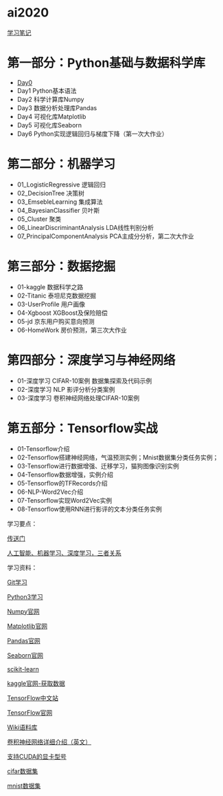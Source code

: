 # ai2020

[学习笔记](study/README.md)

# 第一部分：Python基础与数据科学库

- [Day0](study/day0.md)
- Day1 Python基本语法
- Day2 科学计算库Numpy
- Day3 数据分析处理库Pandas
- Day4 可视化库Matplotlib
- Day5 可视化库Seaborn
- Day6 Python实现逻辑回归与梯度下降（第一次大作业）

# 第二部分：机器学习

- 01_LogisticRegressive  逻辑回归
- 02_DecisionTree  决策树
- 03_EmsebleLearning 集成算法
- 04_BayesianClassifier 贝叶斯
- 05_Cluster 聚类
- 06_LinearDiscriminantAnalysis LDA线性判别分析
- 07_PrincipalComponentAnalysis  PCA主成分分析，第二次大作业

# 第三部分：数据挖掘

- 01-kaggle 数据科学之路
- 02-Titanic 泰坦尼克数据挖掘
- 03-UserProfile 用户画像
- 04-Xgboost XGBoost及保险赔偿
- 05-jd 京东用户购买意向预测
- 06-HomeWork 房价预测，第三次大作业

# 第四部分：深度学习与神经网络

- 01-深度学习 CIFAR-10案例 数据集探索及代码示例
- 02-深度学习 NLP 影评分析分类案例
- 03-深度学习 卷积神经网络处理CIFAR-10案例

# 第五部分：Tensorflow实战

- 01-Tensorflow介绍
- 02-Tensorflow搭建神经网络，气温预测实例；Mnist数据集分类任务实例；
- 03-Tensorflow进行数据增强、迁移学习，猫狗图像识别实例
- 04-Tensorflow数据增强，实例介绍
- 05-Tensorflow的TFRecords介绍
- 06-NLP-Word2Vec介绍
- 07-Tensorflow实现Word2Vec实例
- 08-Tensorflow使用RNN进行影评的文本分类任务实例

学习要点：

[传送门](study/point.md)

[人工智能、机器学习、深度学习，三者关系](study/relation.md)

学习资料：

[Git学习](https://git-scm.com/book/zh/v2)

[Python3学习](https://www.runoob.com/python3/python3-tutorial.html)

[Numpy官网](https://numpy.org/)

[Matplotlib官网](https://matplotlib.org/)

[Pandas官网](https://pandas.pydata.org/)

[Seaborn官网](http://seaborn.pydata.org/)

[scikit-learn](https://scikit-learn.org/stable/index.html)

[kaggle官网-获取数据](https://www.kaggle.com/)

[TensorFlow中文站](https://tensorflow.google.cn/)

[TensorFlow官网](https://www.tensorflow.org/)

[Wiki语料库](https://dumps.wikimedia.org/backup-index.html)

[卷积神经网络详细介绍（英文）](https://cs231n.github.io/convolutional-networks/)

[支持CUDA的显卡型号](https://developer.nvidia.com/cuda-gpus)

[cifar数据集](https://www.cs.toronto.edu/~kriz/cifar.html)

[mnist数据集](http://yann.lecun.com/exdb/mnist/)